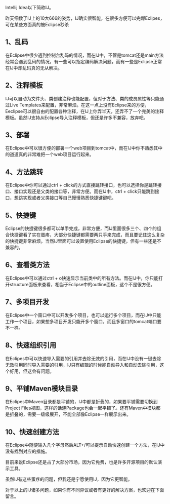 
Intellij Idea以下简称IJ。

昨天细数了IJ上的10大666的姿势，IJ确实很智能，在很多方便可以完爆Eclipes，可在某些方面真的被Eclipse秒杀

## 1、乱码

在Eclipse中很少遇到控制台乱码的情况，而在IJ中，不管是tomcat还是main方法经常会遇到乱码的情况，有一些可以指定编码解决问题，而有一些是Eclipse正常在IJ中却乱码真的无从解决。

## 2、注释模板

IJ可以自动为文件头、类创建注释也能配置，但对于方法、类的成员属性等只能通过Live Templates来配置，非常麻烦。在这一点上没有Eclipse来的方便，Eeclipse可以很自由的配置各种注释，在IJ上你弄半天，还弄不了一个完美的注释模板。虽然IJ支持从Eclipse导入注释模板，但还是许多不兼容，放弃吧。

## 3、部署

在Eclipse中可以很方便的部署一个web项目到tomcat中，而在IJ中你不熟悉其中的道道真的非常难把一个web项目运行起来。

## 4、方法跳转

在Eclipse中你可以通过ctrl + click的方式直接跳转接口，也可以选择你是跳转接口、接口实现还是父类的接口等，非常方便。而在IJ中，ctrl + click只能跳到接口，想跳实现或者父类接口等自己慢慢熟悉快捷键键吧。


## 5、快捷键

Eclipse的快捷键很多都可以单手完成，非常方便，而IJ里面很多三个、四个的组合快捷键看了实在蛋疼，大部分快捷键都需要两只手来完成，而且要记住这么复杂的快捷键非常麻烦。当然IJ里面可以设置使用Eclipse的快捷键，但有一些还是不兼容的。

## 6、查看类方法

在Eclipse中可以通过ctrl + o快速显示当前类中的所有方法。而在IJ中，你只能打开structure面板来查看，相当于Eclipse中的outline面板，这个不是很方便。

## 7、多项目开发

在Eclipse中一个窗口中可以开发多个项目，也可以运行多个项目，而在IJ中只能工作一个项目，如果想多项目开发只能开多个窗口，而且多窗口的tomcat端口要不一样。

## 8、快速组织引用

在Eclipes中可以快速导入需要的引用并去除无效的引用，而在IJ中没有一键去除无效引用同时导入需要的引用，IJ只有编辑的时候能自动导入和自动去除引用，这个好用，但这会有问题。

## 9、平铺Maven模块目录

在Eclipes中Maven目录都是平铺的，IJ中都是折叠的，如果要平铺需要切换到Project Files视图，这样的话连Package也会一起平铺了。还有Maven中模块都是折叠的，需要一级级展开，不能全部像Eclipse一样展示出来。

## 10、快速创建方法

在Eclipse中随便输入几个字母然后ALT+/可以提示自动快速创建一个方法，在IJ中没有找到对应的措施。

目前来说Eclipse还是占了大部分市场，因为它免费，也是许多开源项目的默认演示工具。

虽然IJ有这些蛋疼的问题，但我还是宁愿使用IJ，因为它更智能。

对于以上的IJ诸多问题，如果你有不同异议或者有更好的解决方案，也欢迎在下面留言。